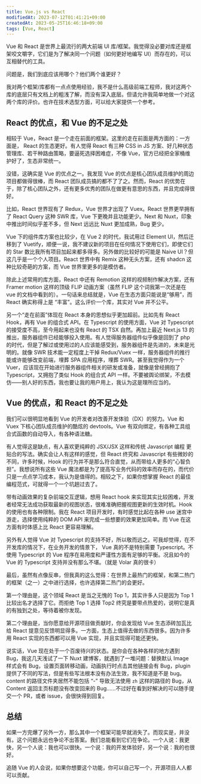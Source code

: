 ```yaml
---
title: Vue.js vs React
modifiedAt: 2023-07-12T01:41:21+09:00
createdAt: 2023-05-25T16:46:18+09:00
tags: [Vue, React]
---
```


Vue 和 React 是世界上最流行的两大前端 UI 库/框架。我觉得没必要对库还是框架咬文嚼字，它们是为了解决同一个问题（如何更好地编写 UI）而存在的，可以互相替代的工具。

问题是，我们到底应该用哪个？他们两个谁更好？

我对两个框架/库都有一点点使用经验，我不是什么高级前端工程师，我对这两个库的底层只有文档上的粗浅了解，而没有深入底层。但请允许我简单地做一个对这两个库的评价。也许在技术选型方面，可以给大家提供一个参考。

## React 的优点，和 Vue 的不足之处

相较于 Vue，React 是一个走在前面的框架。这里的走在前面是两方面的：一方面是， React 的生态更好。有人觉得 React 有三种 CSS in JS 方案、好几种状态管理库、若干种路由策略，要逼死选择困难症，不像 Vue，官方已经把全家桶维护好了，生态非常统一。

没错，这确实是 Vue 的优点之一。我发现 Vue 的优点是核心团队成员维护的周边项目都做得很棒，而 React 团队成员搞的都不了了之。然而，React 的优势在于，除了核心团队之外，还有更多优秀的团队在做更有意思的东西，并且完成得很好。

比如，React 世界现有了 Redux，Vue 世界才出现了 Vuex。React 世界更早拥有了 React Query 这种 SWR 库，Vue 下更晚并且功能更少。Next 和 Nuxt，印象中推出时间似乎差不多，但 Next 远远比 Nuxt 更加成熟，Bug 更少。

Vue 下的组件库方案也比较少，在 Vue 2 的时代，我试用过 Element UI，然后迁移到了 Vuetify，顺便一说，我不建议新的项目在任何情况下使用它们，即使它们的 Star 数比我所有项目加起来都多得多。另外做的比较好的可能是 Naive UI？但这几乎是一个个人项目。React 世界中有 Remix 这种无头方案，还有 shadcn 这种比较奇葩的方案，而 Vue 世界里更多的是模仿者。

除此上述常用的库方面，React 中还有 Remotion 这样的视频制作解决方案，还有 Framer motion 这样的顶级 FLIP 动画方案（虽然 FLIP 这个词我第一次还是在 vue 的文档中看到的）。一句话来总结就是，Vue 在生态方面只能说是“够用”，而 React 确实称得上是 “丰富”。这么评价一个库，其实对 Vue 并不公平。

另一个“走在前面”体现在 React 本身的思想似乎更加超前。比如先有 React Hook，再有 Vue 的组合式 API。在 Typescript 的使用方面，Vue 对 Typescript 的接受度不高，至今用起来也没有 React 的 TSX 自然。再加上最近 Next.js 13 的推出，服务器组件已经能够投入使用。有人觉得服务器组件似乎像是回到了 php 的时代，但是了解过或使用过的人应该能感受到，服务器组件是先进的，未来是光明的。就像 SWR 技术能一定程度上干掉 Redux/Vuex 一样，服务器组件的推行能或许能够改变前端，埋葬 SPA 应用程序，埋葬 SWR。甚至我觉得作为一个 Vuer，应该现在开始进行服务器组件相关的研发或准备，就像是曾经拥抱了 Typescript，又拥抱了类似 Hook 的组合式 API 一样。不要被舆论绑架，不去模仿——别人好的东西，我也要让我的用户用上，我认为这是理所应当的。

## Vue 的优点，和 React 的不足之处

我们可以很明显地看到 Vue 的开发者对改善开发体验（DX）的努力。Vue 和 Vuex 下核心团队成员维护的酷炫的 devtools。Vue 有双向绑定，有各种工具组合式函数的自动导入，有各种语法糖。

有人觉得这是缺点，有人喜欢更纯粹的 JSX/JSX 这样和传统 Javascript 编程 更贴合的写法。确实会让人有这样的感觉，但 React 终究和 Javascript 有些微妙的不同，许多时候，Hook 的行为并不是那么符合直觉，从而带给人更多的“心智负担”。我想说所有这些 Vue 魔法都是为了提高写业务代码的效率而存在的，而代价只是一点点学习成本，我认为是值得的。相较之下，如果你想掌握 React 的最佳编程范式，可就得一个一个坑趟过去了。

带有动画效果的复杂前端交互逻辑，想用 React hook 来实现其实比较困难，开发者经常无法成功获取最新的视图状态，很难准确把握视图更新的生效时机。Hook 的使用也有各种限制。我在 React 项目开发时，有时感觉比起在各种 use 迷宫中游走，选择使用纯粹的 DOM API 来完成一些想要的效果更加简单。而 Vue 在这方面有时体感上比 React 更容易理解。

另外有人觉得 Vue 对 Typescript 的支持不好，所以敬而远之。可我却觉得，在不开发库的情况下，在业务开发的情景下， Vue 真的不是特别需要 Typescript。不使用 Typescript 的 Vue 程序在易用度和严谨性方面有足够的平衡。况且如今的 Vue 的 Typescript 支持并没有那么不堪。（就是 Volar 真的很卡）

最后，虽然有点像反串，但我真的这么觉得：在世界上最热门的框架，和第二热门的框架（之一）之中进行选择，也许选择第二热门的会更好。

第一个理由是，这个领域 React 是当之无愧的 Top 1，其实许多人只是因为 Top 1 比较出名才选择了它。而拒绝 Top 1 选择 Top2 终究是要带点热爱的，说明它是真的有独到之处，等待着被你发现。

第二个理由是，当你愿意给开源项目做贡献时，你会发现给 Vue 生态添砖加瓦比给 React 提意见反馈明显得多。一方面，生态上值得去做的东西很多。因为许多用 React 实现的东西都可以用 Vue 实现，并且实现得可能还更快。

说实话，Vue 现在处于一个百废待兴的状态。是你会在各种各样的地方遇到 Bug，我这几天浅试了一下 Nuxt 建博客，就遇到了一堆问题：替换默认 Image 样式会有 Bug，设置页面转移动画，动画执行时点击其他链接会有 Bug，plugin 提供了不同的写法，但是有些写法根本没有办法生效，我不知道是不是 bug。content 的路径文件夹居然不能包括 “-” 导致无法使用 `zh` 这样的路径的 Bug，从 Content 返回主页标题没有改变回来的 Bug......不过好在看到好解决的可以随手提交一个 PR，或者 issue，会很快得到回复。

## 总结

如果一方完爆了另外一方，那么其中一个框架可能早就消失了。而现实是，并没有。这个问题永远也争论不出答案。我们总能看到它们在争论。一个人说：我更快，另一个人说：我也可以很快。一个说：我的开发体验好，另一个说：我的也很好。

追随 Vue 的人会说，如果你想要这个功能，你可以自己写一个，开源项目人人都可以贡献。
